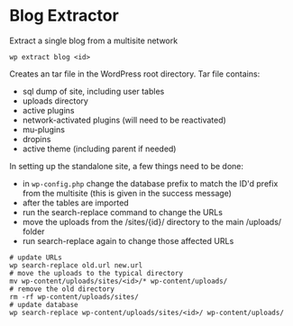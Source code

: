 Blog Extractor
==============

Extract a single blog from a multisite network

```
wp extract blog <id>
```

Creates an tar file in the WordPress root directory. Tar file contains:

 * sql dump of site, including user tables
 * uploads directory
 * active plugins
 * network-activated plugins (will need to be reactivated)
 * mu-plugins
 * dropins
 * active theme (including parent if needed)

In setting up the standalone site, a few things need to be done:

 * in `wp-config.php` change the database prefix to match the ID'd prefix from the multisite (this is given in the success message)
 * after the tables are imported
  * run the search-replace command to change the URLs
  * move the uploads from the /sites/{id}/ directory to the main /uploads/ folder
  * run search-replace again to change those affected URLs


```
# update URLs
wp search-replace old.url new.url
# move the uploads to the typical directory
mv wp-content/uploads/sites/<id>/* wp-content/uploads/
# remove the old directory
rm -rf wp-content/uploads/sites/
# update database
wp search-replace wp-content/uploads/sites/<id>/ wp-content/uploads/
```